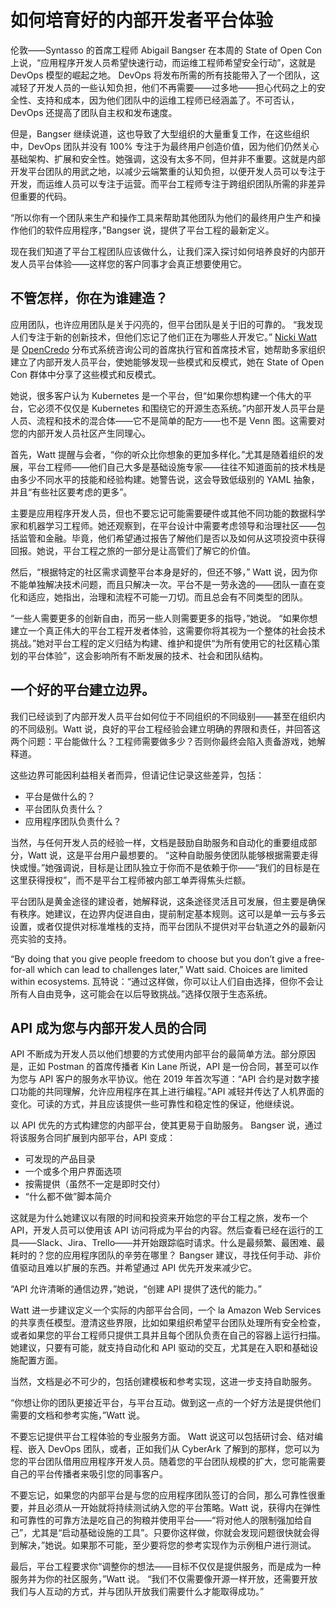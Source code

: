 # 如何培育好的内部开发者平台体验

伦敦——Syntasso 的首席工程师 Abigail Bangser 在本周的 State of Open Con 上说，“应用程序开发人员希望快速行动，而运维工程师希望安全行动”，这就是 DevOps 模型的崛起之地。 DevOps 将发布所需的所有技能带入了一个团队，这减轻了开发人员的一些认知负担，他们不再需要——过多地——担心代码之上的安全性、支持和成本，因为他们团队中的运维工程师已经涵盖了。不可否认，DevOps 还提高了团队自主权和发布速度。

但是，Bangser 继续说道，这也导致了大型组织的大量重复工作，在这些组织中，DevOps 团队并没有 100% 专注于为最终用户创造价值，因为他们仍然关心基础架构、扩展和安全性。她强调，这没有太多不同，但并非不重要。这就是内部开发平台团队的用武之地，以减少云端繁重的认知负担，以便开发人员可以专注于开发，而运维人员可以专注于运营。而平台工程师专注于跨组织团队所需的非差异但重要的代码。

“所以你有一个团队来生产和操作工具来帮助其他团队为他们的最终用户生产和操作他们的软件应用程序，”Bangser 说，提供了平台工程的最新定义。

现在我们知道了平台工程团队应该做什么，让我们深入探讨如何培养良好的内部开发人员平台体验——这样您的客户同事才会真正想要使用它。

## 不管怎样，你在为谁建造？

应用团队，也许应用团队是关于闪亮的，但平台团队是关于旧的可靠的。 “我发现人们专注于新的创新技术，但他们忘记了他们正在为哪些人开发它。” [Nicki Watt](https://www.linkedin.com/in/nickiwatt/) 是 [OpenCredo](https://opencredo.com/) 分布式系统咨询公司的首席执行官和首席技术官，她帮助多家组织建立了内部开发人员平台，使她能够发现一些模式和反模式，她在 State of Open Con 群体中分享了这些模式和反模式。

她说，很多客户认为 Kubernetes 是一个平台，但“如果你想构建一个伟大的平台，它必须不仅仅是 Kubernetes 和围绕它的开源生态系统。”内部开发人员平台是人员、流程和技术的混合体——它不是简单的配方——也不是 Venn 图。这需要对您的内部开发人员社区产生同理心。

首先，Watt 提醒与会者，“你的听众比你想象的更加多样化。”尤其是随着组织的发展，平台工程师——他们自己大多是基础设施专家——往往不知道面前的技术栈是由多少不同水平的技能和经验构建。她警告说，这会导致低级别的 YAML 抽象，并且“有些社区要考虑的更多”。

主要是应用程序开发人员，但也不要忘记可能需要硬件或其他不同功能的数据科学家和机器学习工程师。她还观察到，在平台设计中需要考虑领导和治理社区——包括监管和金融。毕竟，他们希望通过报告了解他们是否以及如何从这项投资中获得回报。她说，平台工程之旅的一部分是让高管们了解它的价值。

然后，“根据特定的社区需求调整平台本身是好的，但还不够，” Watt 说，因为你不能单独解决技术问题，而且只解决一次。平台不是一劳永逸的——团队一直在变化和适应，她指出，治理和流程不可能一刀切。而且总会有不同类型的团队。

“一些人需要更多的创新自由，而另一些人则需要更多的指导，”她说。 “如果你想建立一个真正伟大的平台工程开发者体验，这需要你将其视为一个整体的社会技术挑战。”她对平台工程的定义归结为构建、维护和提供“为所有使用它的社区精心策划的平台体验”，这会影响所有不断发展的技术、社会和团队结构。

## 一个好的平台建立边界。

我们已经谈到了内部开发人员平台如何位于不同组织的不同级别——甚至在组织内的不同级别。Watt 说，良好的平台工程经验会建立明确的界限和责任，并回答这两个问题：平台能做什么？工程师需要做多少？否则你最终会陷入责备游戏，她解释道。

这些边界可能因利益相关者而异，但请记住记录这些差异，包括：

* 平台是做什么的？
* 平台团队负责什么？
* 应用程序团队负责什么？

当然，与任何开发人员的经验一样，文档是鼓励自助服务和自动化的重要组成部分，Watt 说，这是平台用户最想要的。 “这种自助服务使团队能够根据需要走得快或慢。”她强调说，目标是让团队独立于你而不是依赖于你——“我们的目标是在这里获得授权”，而不是平台工程师被内部工单弄得焦头烂额。

平台团队是黄金途径的建设者，她解释说，这条途径灵活且可发展，但主要是确保有秩序。她建议，在边界内促进自由，提前制定基本规则。这可以是单一云与多云设置，或者仅提供对标准堆栈的支持，而平台团队不提供对平台轨道之外的最新闪亮实验的支持。

“By doing that you give people freedom to choose but you don’t give a free-for-all which can lead to challenges later,” Watt said. Choices are limited within ecosystems.
瓦特说：“通过这样做，你可以让人们自由选择，但你不会让所有人自由竞争，这可能会在以后导致挑战。”选择仅限于生态系统。

## API 成为您与内部开发人员的合同

API 不断成为开发人员以他们想要的方式使用内部平台的最简单方法。部分原因是，正如 Postman 的首席传播者 Kin Lane 所说，API 是一份合同，甚至可以作为您与 API 客户的服务水平协议。他在 2019 年首次写道：“API 合约是对数字接口功能的共同理解，允许应用程序在其上进行编程。”API 减轻并传达了人机界面的变化。可读的方式，并且应该提供一些可靠性和稳定性的保证，他继续说。

以 API 优先的方式构建您的内部平台，使其更易于自助服务。 Bangser 说，通过将该服务合同扩展到内部平台，API 变成：

* 可发现的产品目录
* 一个或多个用户界面选项
* 按需提供（虽然不一定是即时交付）
* “什么都不做”脚本简介

这就是为什么她建议以有限的时间和投资来开始您的平台工程之旅，发布一个 API，开发人员可以使用该 API 访问将成为平台的内容。然后查看已经在运行的工具——Slack、Jira、Trello——并开始跟踪临时请求。什么是最频繁、最困难、最耗时的？您的应用程序团队的辛劳在哪里？ Bangser 建议，寻找任何手动、非价值驱动且难以扩展的东西。并希望通过 API 优先开发来减少它。

“API 允许清晰的通信边界，”她说，“创建 API 提供了迭代的能力。”

Watt 进一步建议定义一个实际的内部平台合同，一个 la Amazon Web Services 的共享责任模型。澄清这些界限，比如如果组织希望平台团队处理所有安全检查，或者如果您的平台工程师只提供工具并且每个团队负责在自己的容器上运行扫描。她建议，只要有可能，就支持自动化和 API 驱动的交互，尤其是在入职和基础设施配置方面。

当然，文档是必不可少的，包括创建模板和参考实现，这进一步支持自助服务。

“你想让你的团队更接近平台，与平台互动。做到这一点的一个好方法是提供他们需要的文档和参考实施，”Watt 说。

不要忘记提供平台工程体验的专业服务方面。 Watt 说这可以包括研讨会、结对编程、嵌入 DevOps 团队，或者，正如我们从 Cyber​​Ark 了解到的那样，您可以为您的平台团队借用应用程序开发人员。随着您的平台团队规模的扩大，您可能需要自己的平台传播者来吸引您的同事客户。

不要忘记，如果您的内部平台是与您的应用程序团队签订的合同，那么可靠性很重要，并且必须从一开始就将持续测试纳入您的平台策略。Watt 说，获得内在弹性和可靠性的可靠方法是吃自己的狗粮并使用平台——“将对他人的限制强加给自己”，尤其是“启动基础设施的工具”。只要你这样做，你就会发现问题很快就会得到解决，”她说。如果那不可能，至少要将您的参考实现作为示例租户进行测试。

最后，平台工程要求你“调整你的想法——目标不仅仅是提供服务，而是成为一种服务并为你的社区服务，”Watt 说。 “我们不仅需要像开源一样开放，还需要开放我们与人互动的方式，并与团队开放我们需要什么才能取得成功。”


